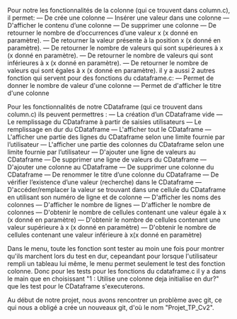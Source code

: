 Pour notre les fonctionnalités de la colonne (qui ce trouvent dans column.c), il permet:
— De crée une colonne
— Insérer une valeur dans une colonne
— D'afficher le contenu d’une colonne
— De supprimer une colonne
— De retourner le nombre de d’occurrences d’une valeur x (x donné en paramètre).
— De retourner la valeur présente à la position x (x donné en paramètre).
— De retourner le nombre de valeurs qui sont supérieures à x (x donné en paramètre).
— De retourner le nombre de valeurs qui sont inférieures à x (x donné en paramètre).
— De retourner le nombre de valeurs qui sont égales à x (x donné en paramètre).
il y a aussi 2 autres fonction qui servent pour des fonctions du cdataframe.c:
— Permet de donner le nombre de valeur d'une colonne
— Permet de d'afficher le titre d'une colonne


Pour les fonctionnalités de notre CDataframe (qui ce trouvent dans column.c) ils peuvent permettres :
— La création d’un CDataframe vide
— Le remplissage du CDataframe à partir de saisies utilisateurs
— Le remplissage en dur du CDataframe
— L'afficher tout le CDataframe
— L'afficher une partie des lignes du CDataframe selon une limite fournie par l’utilisateur
— L'afficher une partie des colonnes du CDataframe selon une limite fournie par l’utilisateur
— D'ajouter une ligne de valeurs au CDataframe
— De supprimer une ligne de valeurs du CDataframe
— D'ajouter une colonne au CDataframe
— De supprimer une colonne du CDataframe
— De renommer le titre d’une colonne du CDataframe
— De vérifier l’existence d’une valeur (recherche) dans le CDataframe
— D'accéder/remplacer la valeur se trouvant dans une cellule du CDataframe en utilisant son numéro de ligne et de colonne
— D'afficher les noms des colonnes
— D'afficher le nombre de lignes
— D'afficher le nombre de colonnes
— D'obtenir le nombre de cellules contenant une valeur égale à x (x donné en paramètre)
— D'obtenir le nombre de cellules contenant une valeur supérieure à x (x donné en paramètre)
— D'obtenir le nombre de cellules contenant une valeur inférieure à x(x donné en paramètre)

Dans le menu, toute les fonction sont tester au moin une fois pour montrer qu'ils marchent lors du test en dur, cepeandant pour lorsque l'utilisateur rempli un tableau lui même, le menu permet seulement le test des fonction colonne. Donc pour les tests pour les fonctions du cdataframe.c il y a dans le main que en choisissant "1 : Utilise une colonne deja initialise en dur?" que les test pour le CDataframe s'executerons.


Au début de notre projet, nous avons rencontrer un problème avec git, ce qui nous a obligé a crée un nouveaux git, d'où le nom "Projet_TP_Cv2".







